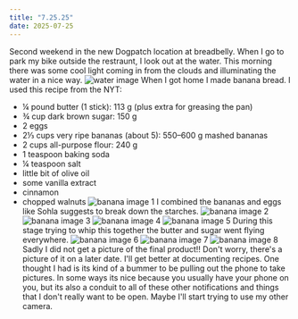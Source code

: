 ```yaml
---
title: "7.25.25"
date: 2025-07-25
---
```


Second weekend in the new Dogpatch location at breadbelly. When I go to park my bike outside the restraunt, I look out at the water. This morning there was some cool light coming in from the clouds and illuminating the water in a nice way.
![water image](water.png)
When I got home I made banana bread. I used this recipe from the NYT:
- ¼ pound butter (1 stick): 113 g (plus extra for greasing the pan)
- ¾ cup dark brown sugar: 150 g
- 2 eggs
- 2⅓ cups very ripe bananas (about 5): 550–600 g mashed bananas
- 2 cups all-purpose flour: 240 g
- 1 teaspoon baking soda
- ¼ teaspoon salt
- little bit of olive oil
- some vanilla extract
- cinnamon
- chopped walnuts
![banana image 1](banana1.png)
I combined the bananas and eggs like Sohla suggests to break down the starches.
![banana image 2](banana2.png)
![banana image 3](banana3.png)
![banana image 4](banana4.png)
![banana image 5](banana5.png)
During this stage trying to whip this together the butter and sugar went flying everywhere.
![banana image 6](banana6.png)
![banana image 7](banana7.png)
![banana image 8](banana8.png)
Sadly I did not get a picture of the final product!! Don't worry, there's a picture of it on a later date. I'll get better at documenting recipes.
One thought I had is its kind of a bummer to be pulling out the phone to take pictures. In some ways its nice because you usually have your phone on you, but its also a conduit to all of these other notifications and things that I don't really want to be open. Maybe I'll start trying to use my other camera.